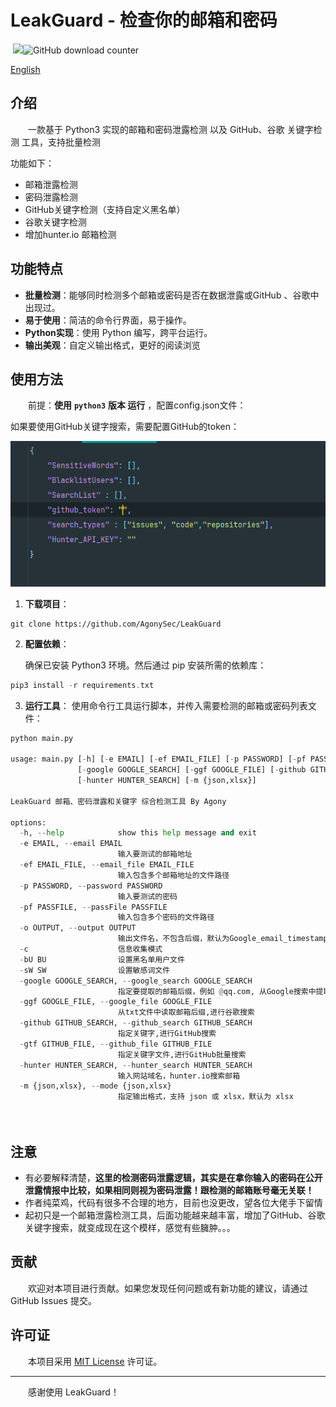 # **LeakGuard** - 检查你的邮箱和密码

​																											![](https://badgen.net/github/stars/AgonySec/LeakGuard)![GitHub download counter](https://img.shields.io/github/downloads/AgonySec/LeakGuard/total)

[English][url-docen]

## 介绍

　　一款基于 Python3 实现的邮箱和密码泄露检测 以及 GitHub、谷歌 关键字检测 工具，支持批量检测

功能如下：

- 邮箱泄露检测
- 密码泄露检测
- GitHub关键字检测（支持自定义黑名单）
- 谷歌关键字检测
- 增加hunter.io 邮箱检测

## 功能特点

* **批量检测**：能够同时检测多个邮箱或密码是否在数据泄露或GitHub 、谷歌中出现过。
* **易于使用**：简洁的命令行界面，易于操作。
* **Python实现**：使用 Python 编写，跨平台运行。
* **输出美观**：自定义输出格式，更好的阅读浏览

## 使用方法

　　前提：**使用** **`python3`**  **版本 运行**  ，配置config.json文件：

如果要使用GitHub关键字搜索，需要配置GitHub的token：

![image-20250102112303207](assets/image-20250102112303207.png)



1. **下载项目**： 

```
git clone https://github.com/AgonySec/LeakGuard
```

2. **配置依赖**：

   确保已安装 Python3 环境。然后通过 pip 安装所需的依赖库：

```go
pip3 install -r requirements.txt
```

3. **运行工具**：
   使用命令行工具运行脚本，并传入需要检测的邮箱或密码列表文件：

```python
python main.py

usage: main.py [-h] [-e EMAIL] [-ef EMAIL_FILE] [-p PASSWORD] [-pf PASSFILE] [-o OUTPUT] [-c] [-bU BU] [-sW SW]
               [-google GOOGLE_SEARCH] [-ggf GOOGLE_FILE] [-github GITHUB_SEARCH] [-gtf GITHUB_FILE]
               [-hunter HUNTER_SEARCH] [-m {json,xlsx}]

LeakGuard 邮箱、密码泄露和关键字 综合检测工具 By Agony

options:
  -h, --help            show this help message and exit
  -e EMAIL, --email EMAIL
                        输入要测试的邮箱地址
  -ef EMAIL_FILE, --email_file EMAIL_FILE
                        输入包含多个邮箱地址的文件路径
  -p PASSWORD, --password PASSWORD
                        输入要测试的密码
  -pf PASSFILE, --passFile PASSFILE
                        输入包含多个密码的文件路径
  -o OUTPUT, --output OUTPUT
                        输出文件名，不包含后缀，默认为Google_email_timestamp.json
  -c                    信息收集模式
  -bU BU                设置黑名单用户文件
  -sW SW                设置敏感词文件
  -google GOOGLE_SEARCH, --google_search GOOGLE_SEARCH
                        指定要提取的邮箱后缀，例如 @qq.com, 从Google搜索中提取指定域名邮箱
  -ggf GOOGLE_FILE, --google_file GOOGLE_FILE
                        从txt文件中读取邮箱后缀,进行谷歌搜索
  -github GITHUB_SEARCH, --github_search GITHUB_SEARCH
                        指定关键字,进行GitHub搜索
  -gtf GITHUB_FILE, --github_file GITHUB_FILE
                        指定关键字文件,进行GitHub批量搜索
  -hunter HUNTER_SEARCH, --hunter_search HUNTER_SEARCH
                        输入网站域名，hunter.io搜索邮箱
  -m {json,xlsx}, --mode {json,xlsx}
                        指定输出格式，支持 json 或 xlsx，默认为 xlsx

```

　　



## 注意

- 有必要解释清楚，**这里的检测密码泄露逻辑，其实是在拿你输入的密码在公开泄露情报中比较，如果相同则视为密码泄露！跟检测的邮箱账号毫无关联！**
- 作者纯菜鸡，代码有很多不合理的地方，目前也没更改，望各位大佬手下留情
- 起初只是一个邮箱泄露检测工具，后面功能越来越丰富，增加了GitHub、谷歌关键字搜索，就变成现在这个模样，感觉有些臃肿。。。

## 贡献

　　欢迎对本项目进行贡献。如果您发现任何问题或有新功能的建议，请通过 GitHub Issues 提交。

## 许可证

　　本项目采用 [MIT License](LICENSE) 许可证。

---

　　感谢使用 LeakGuard！

[url-docen]: README_EN.md
